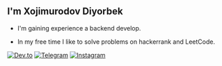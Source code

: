 ## I'm Xojimurodov Diyorbek

- I'm gaining experience a backend develop.

- In my free time I like to solve problems on hackerrank and LeetCode.

[![Dev.to](https://img.shields.io/badge/Dev.to-0A0ABA?style=for-the-badge&logo-dev.to&logoColor=white)](https://dev.to/xojimurodov)
[![Telegram](https://img.shields.io/badge/Telegram-26A5E4?style=for-the-badge&logo=telegram&logoColor=white)](https://t.me/Xoj1murodov9)
[![Instagram](https://img.shields.io/badge/Instagram-E4405F?style=for-the-badge&logo=instagram&logoColor=white)](https://www.instagram.com/xojimurodoov/profilecard/?igsh=MWhubGNsZDh6eWgzMA==)
